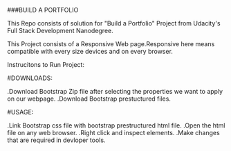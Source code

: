 
  ###BUILD A PORTFOLIO

This Repo consists of solution for "Build a Portfolio"  Project from Udacity's Full Stack Development Nanodegree.

This Project consists of a Responsive Web page.Responsive here means compatible with every size devices and on every browser.

Instrucitons to Run Project:

#DOWNLOADS:
  
  .Download Bootstrap Zip file after selecting the properties we want to apply on our webpage.
  .Download Bootstrap prestuctured files.
  
#USAGE:

  .Link Bootstrap css file with bootstrap prestructured html file.
  .Open the html file on any web browser.
  .Right click and inspect elements.
  .Make changes that are required in devloper tools.

